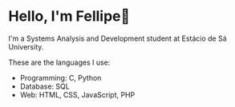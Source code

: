 # Hello, I'm Fellipe👋

I'm a Systems Analysis and Development student at Estácio de Sá University.

These are the languages I use:

- Programming: C, Python
- Database: SQL
- Web: HTML, CSS, JavaScript, PHP

<!--
- ### Hi there 👋

**fellipexkz/fellipexkz** is a ✨ _special_ ✨ repository because its `README.md` (this file) appears on your GitHub profile.

Here are some ideas to get you started:

- 🔭 I’m currently working on ...
- 🌱 I’m currently learning ...
- 👯 I’m looking to collaborate on ...
- 🤔 I’m looking for help with ...
- 💬 Ask me about ...
- 📫 How to reach me: ...
- 😄 Pronouns: ...
- ⚡ Fun fact: ...
-->
